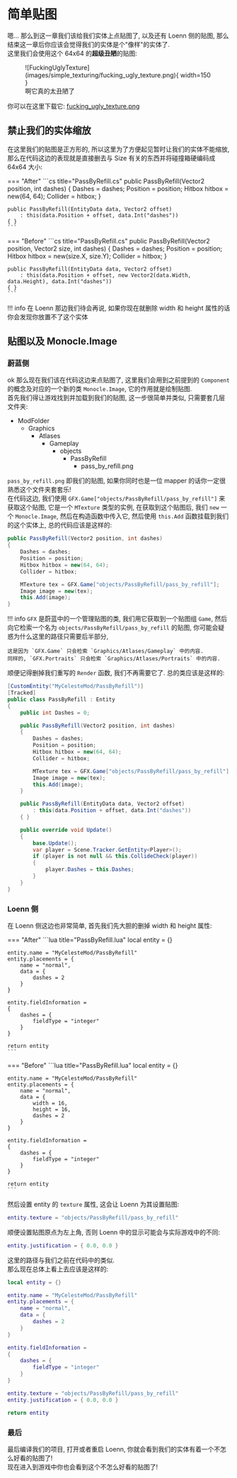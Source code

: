 # 简单贴图

嗯... 那么到这一章我们该给我们实体上点贴图了, 以及还有 Loenn 侧的贴图, 那么结束这一章后你应该会觉得我们的实体是个"像样"的实体了.  
这里我们会使用这个 64x64 的**超级丑陋**的贴图:  

<figure markdown>
  ![FuckingUglyTexture](images/simple_texturing/fucking_ugly_texture.png){ width=150 }
  <figcaption>啊它真的太丑陋了</figcaption>
</figure>

你可以在这里下载它: [fucking_ugly_texture.png](images/simple_texturing/fucking_ugly_texture.png)


## 禁止我们的实体缩放

在这里我们的贴图是正方形的, 所以这里为了方便起见暂时让我们的实体不能缩放,
那么在代码这边的表现就是直接删去与 Size 有关的东西并将碰撞箱硬编码成 64x64 大小:

=== "After"
    ```cs title="PassByRefill.cs"
    public PassByRefill(Vector2 position, int dashes)
    {
        Dashes = dashes;
        Position = position;
        Hitbox hitbox = new(64, 64);
        Collider = hitbox;
    }

    public PassByRefill(EntityData data, Vector2 offset)
        : this(data.Position + offset, data.Int("dashes"))
    { }
    ```
=== "Before"
    ```cs title="PassByRefill.cs"
    public PassByRefill(Vector2 position, Vector2 size, int dashes)
    {
        Dashes = dashes;
        Position = position;
        Hitbox hitbox = new(size.X, size.Y);
        Collider = hitbox;
    }

    public PassByRefill(EntityData data, Vector2 offset)
        : this(data.Position + offset, new Vector2(data.Width, data.Height), data.Int("dashes"))
    { }
    ```

!!! info
    在 Loenn 那边我们待会再说, 如果你现在就删除 width 和 height 属性的话你会发现你放置不了这个实体

## 贴图以及 Monocle.Image

### 蔚蓝侧

ok 那么现在我们该在代码这边来点贴图了, 这里我们会用到之前提到的 `Component` 的概念及对应的一个新的类 `Monocle.Image`, 它的作用就是绘制贴图.  
首先我们得让游戏找到并加载到我们的贴图, 这一步很简单并类似, 只需要套几层文件夹:

- ModFolder
    - Graphics
        - Atlases
            - Gameplay
                - objects
                    - PassByRefill
                        - pass_by_refill.png

`pass_by_refill.png` 即我们的贴图, 如果你同时也是一位 mapper 的话你一定很熟悉这个文件夹套套乐!  
在代码这边, 我们使用 `GFX.Game["objects/PassByRefill/pass_by_refill"]` 来获取这个贴图, 它是一个 `MTexture` 类型的实例, 在获取到这个贴图后,
我们 `new` 一个 `Monocle.Image`, 然后在构造函数中传入它, 然后使用 `this.Add` 函数挂载到我们的这个实体上, 总的代码应该是这样的:
```cs title="PassByRefill.cs"
public PassByRefill(Vector2 position, int dashes)
{
    Dashes = dashes;
    Position = position;
    Hitbox hitbox = new(64, 64);
    Collider = hitbox;

    MTexture tex = GFX.Game["objects/PassByRefill/pass_by_refill"];
    Image image = new(tex);
    this.Add(image);
}
```

!!! info
    `GFX` 是蔚蓝中的一个管理贴图的类, 我们用它获取到一个贴图组 `Game`, 然后向它检索一个名为 `objects/PassByRefill/pass_by_refill` 的贴图, 你可能会疑惑为什么这里的路径只需要后半部分,
    
    这是因为 `GFX.Game` 只会检索 `Graphics/Atlases/Gameplay` 中的内容.  
    同样的, `GFX.Portraits` 只会检索 `Graphics/Atlases/Portraits` 中的内容.

顺便记得删掉我们重写的 `Render` 函数, 我们不再需要它了. 总的类应该是这样的:
```cs title="PassByRefill.cs"
[CustomEntity("MyCelesteMod/PassByRefill")]
[Tracked]
public class PassByRefill : Entity
{
    public int Dashes = 0;

    public PassByRefill(Vector2 position, int dashes)
    {
        Dashes = dashes;
        Position = position;
        Hitbox hitbox = new(64, 64);
        Collider = hitbox;

        MTexture tex = GFX.Game["objects/PassByRefill/pass_by_refill"];
        Image image = new(tex);
        this.Add(image);
    }

    public PassByRefill(EntityData data, Vector2 offset)
        : this(data.Position + offset, data.Int("dashes"))
    { }

    public override void Update()
    {
        base.Update();
        var player = Scene.Tracker.GetEntity<Player>();
        if (player is not null && this.CollideCheck(player))
        {
            player.Dashes = this.Dashes;
        }
    }
}
```

### Loenn 侧

在 Loenn 侧这边也非常简单, 首先我们先大胆的删掉 width 和 height 属性:

=== "After"
    ```lua title="PassByRefill.lua"
    local entity = {}

    entity.name = "MyCelesteMod/PassByRefill"
    entity.placements = {
        name = "normal",
        data = {
            dashes = 2
        }
    }

    entity.fieldInformation = 
    {
        dashes = {
            fieldType = "integer"
        }
    }

    return entity
    ```
=== "Before"
    ```lua title="PassByRefill.lua"
    local entity = {}

    entity.name = "MyCelesteMod/PassByRefill"
    entity.placements = {
        name = "normal",
        data = {
            width = 16,
            height = 16,
            dashes = 2
        }
    }

    entity.fieldInformation = 
    {
        dashes = {
            fieldType = "integer"
        }
    }

    return entity
    ```

然后设置 entity 的 `texture` 属性, 这会让 Loenn 为其设置贴图:
```lua
entity.texture = "objects/PassByRefill/pass_by_refill"
```
顺便设置贴图原点为左上角, 否则 Loenn 中的显示可能会与实际游戏中的不同:
```lua
entity.justification = { 0.0, 0.0 }
```
这里的路径与我们之前在代码中的类似.  
那么现在总体上看上去应该是这样的:
```lua
local entity = {}

entity.name = "MyCelesteMod/PassByRefill"
entity.placements = {
    name = "normal",
    data = {
        dashes = 2
    }
}

entity.fieldInformation = 
{
    dashes = {
        fieldType = "integer"
    }
}

entity.texture = "objects/PassByRefill/pass_by_refill"
entity.justification = { 0.0, 0.0 }

return entity
```

### 最后

最后编译我们的项目, 打开或者重启 Loenn, 你就会看到我们的实体有着一个不怎么好看的贴图了!  
现在进入到游戏中你也会看到这个不怎么好看的贴图了!